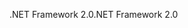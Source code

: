 <span data-ttu-id="15e46-101">.NET Framework 2.0</span><span class="sxs-lookup"><span data-stu-id="15e46-101">.NET Framework 2.0</span></span>